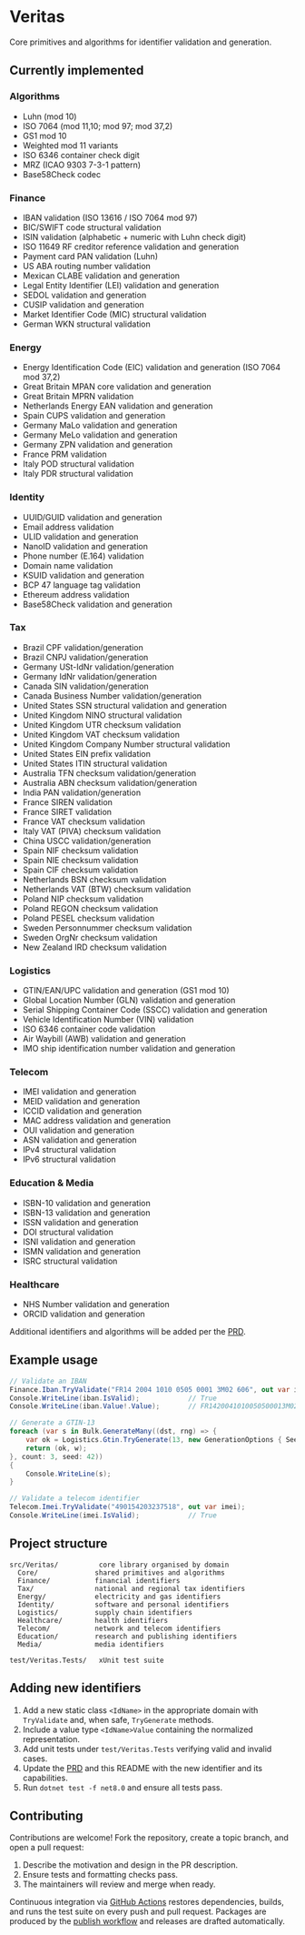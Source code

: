 # Veritas

Core primitives and algorithms for identifier validation and generation.

## Currently implemented

### Algorithms
- Luhn (mod 10)
- ISO 7064 (mod 11,10; mod 97; mod 37,2)
- GS1 mod 10
- Weighted mod 11 variants
- ISO 6346 container check digit
- MRZ (ICAO 9303 7-3-1 pattern)
- Base58Check codec

### Finance
- IBAN validation (ISO 13616 / ISO 7064 mod 97)
- BIC/SWIFT code structural validation
- ISIN validation (alphabetic + numeric with Luhn check digit)
- ISO 11649 RF creditor reference validation and generation
- Payment card PAN validation (Luhn)
- US ABA routing number validation
- Mexican CLABE validation and generation
- Legal Entity Identifier (LEI) validation and generation
- SEDOL validation and generation
- CUSIP validation and generation
- Market Identifier Code (MIC) structural validation
- German WKN structural validation

### Energy
- Energy Identification Code (EIC) validation and generation (ISO 7064 mod 37,2)
- Great Britain MPAN core validation and generation
- Great Britain MPRN validation
- Netherlands Energy EAN validation and generation
- Spain CUPS validation and generation
- Germany MaLo validation and generation
- Germany MeLo validation and generation
- Germany ZPN validation and generation
- France PRM validation
- Italy POD structural validation
- Italy PDR structural validation

### Identity
- UUID/GUID validation and generation
- Email address validation
- ULID validation and generation
- NanoID validation and generation
- Phone number (E.164) validation
- Domain name validation
- KSUID validation and generation
- BCP 47 language tag validation
- Ethereum address validation
- Base58Check validation and generation

### Tax
- Brazil CPF validation/generation
- Brazil CNPJ validation/generation
- Germany USt-IdNr validation/generation
- Germany IdNr validation/generation
- Canada SIN validation/generation
- Canada Business Number validation/generation
- United States SSN structural validation and generation
- United Kingdom NINO structural validation
- United Kingdom UTR checksum validation
- United Kingdom VAT checksum validation
- United Kingdom Company Number structural validation
- United States EIN prefix validation
- United States ITIN structural validation
- Australia TFN checksum validation/generation
- Australia ABN checksum validation/generation
- India PAN validation/generation
- France SIREN validation
- France SIRET validation
- France VAT checksum validation
- Italy VAT (PIVA) checksum validation
- China USCC validation/generation
- Spain NIF checksum validation
- Spain NIE checksum validation
- Spain CIF checksum validation
- Netherlands BSN checksum validation
- Netherlands VAT (BTW) checksum validation
- Poland NIP checksum validation
- Poland REGON checksum validation
- Poland PESEL checksum validation
- Sweden Personnummer checksum validation
- Sweden OrgNr checksum validation
- New Zealand IRD checksum validation

### Logistics
- GTIN/EAN/UPC validation and generation (GS1 mod 10)
- Global Location Number (GLN) validation and generation
- Serial Shipping Container Code (SSCC) validation and generation
- Vehicle Identification Number (VIN) validation
- ISO 6346 container code validation
- Air Waybill (AWB) validation and generation
- IMO ship identification number validation and generation

### Telecom
- IMEI validation and generation
- MEID validation and generation
- ICCID validation and generation
- MAC address validation and generation
- OUI validation and generation
- ASN validation and generation
- IPv4 structural validation
- IPv6 structural validation

### Education & Media
- ISBN-10 validation and generation
- ISBN-13 validation and generation
- ISSN validation and generation
- DOI structural validation
- ISNI validation and generation
- ISMN validation and generation
- ISRC structural validation

### Healthcare
- NHS Number validation and generation
- ORCID validation and generation

Additional identifiers and algorithms will be added per the [PRD](PRD.md).

## Example usage
```csharp
// Validate an IBAN
Finance.Iban.TryValidate("FR14 2004 1010 0505 0001 3M02 606", out var iban);
Console.WriteLine(iban.IsValid);            // True
Console.WriteLine(iban.Value!.Value);       // FR1420041010050500013M02606

// Generate a GTIN-13
foreach (var s in Bulk.GenerateMany((dst, rng) => {
    var ok = Logistics.Gtin.TryGenerate(13, new GenerationOptions { Seed = rng.Next() }, dst, out var w);
    return (ok, w);
}, count: 3, seed: 42))
{
    Console.WriteLine(s);
}

// Validate a telecom identifier
Telecom.Imei.TryValidate("490154203237518", out var imei);
Console.WriteLine(imei.IsValid);            // True
```

## Project structure
```
src/Veritas/          core library organised by domain
  Core/              shared primitives and algorithms
  Finance/           financial identifiers
  Tax/               national and regional tax identifiers
  Energy/            electricity and gas identifiers
  Identity/          software and personal identifiers
  Logistics/         supply chain identifiers
  Healthcare/        health identifiers
  Telecom/           network and telecom identifiers
  Education/         research and publishing identifiers
  Media/             media identifiers

test/Veritas.Tests/   xUnit test suite
```

## Adding new identifiers
1. Add a new static class `<IdName>` in the appropriate domain with `TryValidate` and, when safe, `TryGenerate` methods.
2. Include a value type `<IdName>Value` containing the normalized representation.
3. Add unit tests under `test/Veritas.Tests` verifying valid and invalid cases.
4. Update the [PRD](PRD.md) and this README with the new identifier and its capabilities.
5. Run `dotnet test -f net8.0` and ensure all tests pass.

## Contributing
Contributions are welcome! Fork the repository, create a topic branch, and open a pull request:
1. Describe the motivation and design in the PR description.
2. Ensure tests and formatting checks pass.
3. The maintainers will review and merge when ready.

Continuous integration via [GitHub Actions](.github/workflows/ci.yml) restores dependencies, builds, and runs the test suite on every push and pull request. Packages are produced by the [publish workflow](.github/workflows/publish.yml) and releases are drafted automatically.
